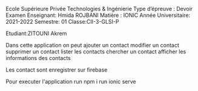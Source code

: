 Ecole Supérieure Privée Technologies & Ingénierie
Type d’épreuve     : Devoir          
Examen Enseignant:  Hmida ROJBANI
Matière :  IONIC
Année  Universitaire:  2021-2022
Semestre:  01
Classe:CII-3-GLSI-P 

Etudiant:ZITOUNI Akrem

Dans cette application on peut 
  ajouter un contact
  modifier  un contact
  supprimer un contact
  lister les contacts
  chercher un contact
  afficher les informations des contacts

Les contact sont enregistrer sur firebase

Pour executer l'application
    run npm i
    run ionic serve
